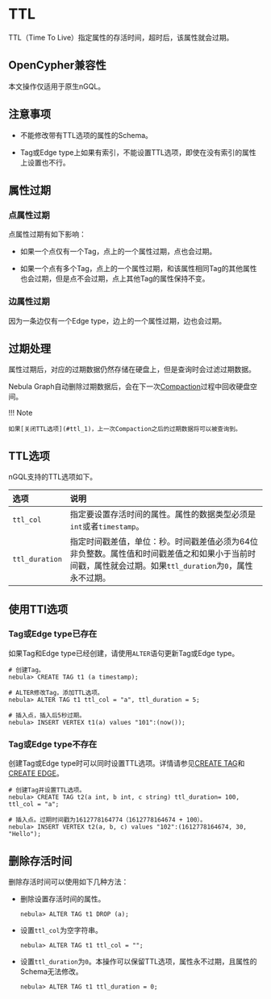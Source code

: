 # TTL

TTL（Time To Live）指定属性的存活时间，超时后，该属性就会过期。

## OpenCypher兼容性

本文操作仅适用于原生nGQL。

## 注意事项

- 不能修改带有TTL选项的属性的Schema。

- Tag或Edge type上如果有索引，不能设置TTL选项，即使在没有索引的属性上设置也不行。

## 属性过期

### 点属性过期

点属性过期有如下影响：

- 如果一个点仅有一个Tag，点上的一个属性过期，点也会过期。

- 如果一个点有多个Tag，点上的一个属性过期，和该属性相同Tag的其他属性也会过期，但是点不会过期，点上其他Tag的属性保持不变。

### 边属性过期

因为一条边仅有一个Edge type，边上的一个属性过期，边也会过期。

## 过期处理

属性过期后，对应的过期数据仍然存储在硬盘上，但是查询时会过滤过期数据。

Nebula Graph自动删除过期数据后，会在下一次[Compaction](../../8.service-tuning/compaction.md)过程中回收硬盘空间。

!!! Note

    如果[关闭TTL选项](#ttl_1)，上一次Compaction之后的过期数据将可以被查询到。

## TTL选项

nGQL支持的TTL选项如下。

|选项|说明|
|:---|:---|
|`ttl_col`|指定要设置存活时间的属性。属性的数据类型必须是`int`或者`timestamp`。|
|`ttl_duration`|指定时间戳差值，单位：秒。时间戳差值必须为64位非负整数。属性值和时间戳差值之和如果小于当前时间戳，属性就会过期。如果`ttl_duration`为`0`，属性永不过期。|

## 使用TTl选项

### Tag或Edge type已存在

如果Tag和Edge type已经创建，请使用`ALTER`语句更新Tag或Edge type。

```ngql
# 创建Tag。
nebula> CREATE TAG t1 (a timestamp);

# ALTER修改Tag，添加TTL选项。
nebula> ALTER TAG t1 ttl_col = "a", ttl_duration = 5;

# 插入点，插入后5秒过期。
nebula> INSERT VERTEX t1(a) values "101":(now());
```

### Tag或Edge type不存在

创建Tag或Edge type时可以同时设置TTL选项。详情请参见[CREATE TAG](../10.tag-statements/1.create-tag.md)和[CREATE EDGE](../11.edge-type-statements/1.create-edge.md)。

```ngql
# 创建Tag并设置TTL选项。
nebula> CREATE TAG t2(a int, b int, c string) ttl_duration= 100, ttl_col = "a";

# 插入点。过期时间戳为1612778164774（1612778164674 + 100）。
nebula> INSERT VERTEX t2(a, b, c) values "102":(1612778164674, 30, "Hello");
```

## 删除存活时间

删除存活时间可以使用如下几种方法：

- 删除设置存活时间的属性。

    ```ngql
    nebula> ALTER TAG t1 DROP (a);
    ```

- 设置`ttl_col`为空字符串。

    ```ngql
    nebula> ALTER TAG t1 ttl_col = "";
    ```

- 设置`ttl_duration`为`0`。本操作可以保留TTL选项，属性永不过期，且属性的Schema无法修改。

    ```ngql
    nebula> ALTER TAG t1 ttl_duration = 0;
    ```

